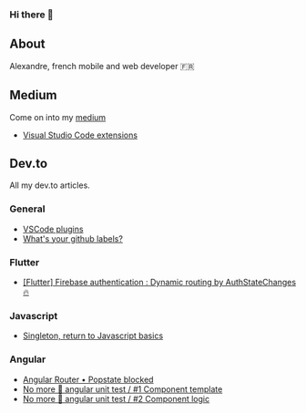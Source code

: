 ### Hi there 👋


## About

Alexandre, french mobile and web developer 🇫🇷

## Medium

Come on into my [medium](https://ruizalexandre.medium.com)

* [Visual Studio Code extensions](https://ruizalexandre.medium.com/visual-studio-code-extensions-bcc8f1331130)

## Dev.to

All my dev.to articles.

### General

* [VSCode plugins](https://dev.to/ruizalexandre/vscode-plugins-2h19)
* [What's your github labels?](https://dev.to/ruizalexandre/what-s-yours-github-labels-5eed)

### Flutter

* [[Flutter] Firebase authentication : Dynamic routing by AuthStateChanges 🔥](https://dev.to/ruizalexandre/flutter-firebase-authentication-dynamic-routing-by-authstatechanges-9k0)

### Javascript

* [Singleton, return to Javascript basics](https://dev.to/ruizalexandre/singleton-return-to-javascript-basics-gp8)

### Angular

* [Angular Router • Popstate blocked](https://dev.to/stack-labs/angular-router-popstate-blocked-3c18)
* [No more 💩 angular unit test / #1 Component template](https://dev.to/stack-labs/no-more-angular-unit-test-1-component-template-2b09)
* [No more 💩 angular unit test / #2 Component logic](https://dev.to/stack-labs/no-more-angular-unit-test-2-component-logic-3cgk)
